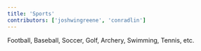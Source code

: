 ```yaml
---
title: 'Sports'
contributors: ['joshwingreene', 'conradlin']
---
```


Football, Baseball, Soccer, Golf, Archery, Swimming, Tennis, etc.

